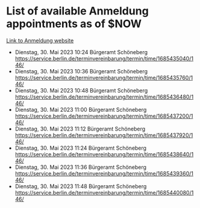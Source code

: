 # List of available Anmeldung appointments as of $NOW
[Link to Anmeldung website](https://service.berlin.de/terminvereinbarung/termin/tag.php?termin=1&anliegen[]=120686&dienstleisterlist=122210,122217,327316,122219,327312,122227,327314,122231,327346,122243,327348,122254,122252,329742,122260,329745,122262,329748,122271,327278,122273,327274,122277,327276,330436,122280,327294,122282,327290,122284,327292,122291,327270,122285,327266,122286,327264,122296,327268,150230,329760,122297,327286,122294,327284,122312,329763,122314,329775,122304,327330,122311,327334,122309,327332,317869,122281,327352,122279,329772,122283,122276,327324,122274,327326,122267,329766,122246,327318,122251,327320,122257,327322,122208,327298,122226,327300&herkunft=http%3A%2F%2Fservice.berlin.de%2Fdienstleistung%2F120686%2F)
- Dienstag, 30. Mai 2023 10:24 Bürgeramt Schöneberg https://service.berlin.de/terminvereinbarung/termin/time/1685435040/146/
- Dienstag, 30. Mai 2023 10:36 Bürgeramt Schöneberg https://service.berlin.de/terminvereinbarung/termin/time/1685435760/146/
- Dienstag, 30. Mai 2023 10:48 Bürgeramt Schöneberg https://service.berlin.de/terminvereinbarung/termin/time/1685436480/146/
- Dienstag, 30. Mai 2023 11:00 Bürgeramt Schöneberg https://service.berlin.de/terminvereinbarung/termin/time/1685437200/146/
- Dienstag, 30. Mai 2023 11:12 Bürgeramt Schöneberg https://service.berlin.de/terminvereinbarung/termin/time/1685437920/146/
- Dienstag, 30. Mai 2023 11:24 Bürgeramt Schöneberg https://service.berlin.de/terminvereinbarung/termin/time/1685438640/146/
- Dienstag, 30. Mai 2023 11:36 Bürgeramt Schöneberg https://service.berlin.de/terminvereinbarung/termin/time/1685439360/146/
- Dienstag, 30. Mai 2023 11:48 Bürgeramt Schöneberg https://service.berlin.de/terminvereinbarung/termin/time/1685440080/146/
